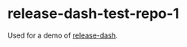 # release-dash-test-repo-1

Used for a demo of [release-dash](https://github.com/lobsterdore/release-dash).


